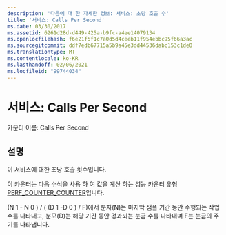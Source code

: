 ```yaml
---
description: '다음에 대 한 자세한 정보: 서비스: 초당 호출 수'
title: '서비스: Calls Per Second'
ms.date: 03/30/2017
ms.assetid: 6261d28d-d449-425a-b9fc-a4ee14079134
ms.openlocfilehash: f6e21f5f1c7a0d5d4ceeb11f954ebbc95f66a3ac
ms.sourcegitcommit: ddf7edb67715a5b9a45e3dd44536dabc153c1de0
ms.translationtype: MT
ms.contentlocale: ko-KR
ms.lasthandoff: 02/06/2021
ms.locfileid: "99744034"
---
```

# <a name="service-calls-per-second"></a>서비스: Calls Per Second

카운터 이름: Calls Per Second  
  
## <a name="description"></a>설명  

 이 서비스에 대한 초당 호출 횟수입니다.  
  
 이 카운터는 다음 수식을 사용 하 여 값을 계산 하는 성능 카운터 유형 [PERF_COUNTER_COUNTER](/previous-versions/windows/it-pro/windows-server-2003/cc740048(v=ws.10))입니다.  
  
 (N 1 - N 0 ) / ( (D 1 -D 0 ) / F)에서 분자(N)는 마지막 샘플 기간 동안 수행되는 작업 수를 나타내고, 분모(D)는 해당 기간 동안 경과되는 눈금 수를 나타내며 F는 눈금의 주기를 나타냅니다.
